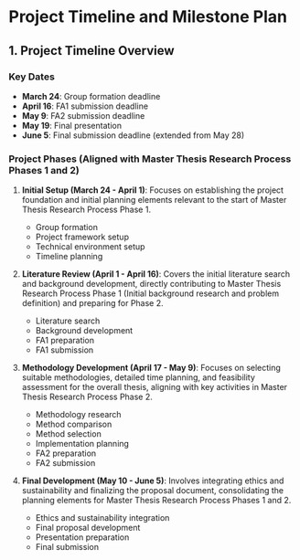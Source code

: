 # Project Timeline and Milestone Plan

## 1. Project Timeline Overview

### Key Dates
- **March 24**: Group formation deadline
- **April 16**: FA1 submission deadline
- **May 9**: FA2 submission deadline
- **May 19**: Final presentation
- **June 5**: Final submission deadline (extended from May 28)

### Project Phases (Aligned with Master Thesis Research Process Phases 1 and 2)
1. **Initial Setup (March 24 - April 1)**: Focuses on establishing the project foundation and initial planning elements relevant to the start of Master Thesis Research Process Phase 1.
   - Group formation
   - Project framework setup
   - Technical environment setup
   - Timeline planning

2. **Literature Review (April 1 - April 16)**: Covers the initial literature search and background development, directly contributing to Master Thesis Research Process Phase 1 (Initial background research and problem definition) and preparing for Phase 2.
   - Literature search
   - Background development
   - FA1 preparation
   - FA1 submission

3. **Methodology Development (April 17 - May 9)**: Focuses on selecting suitable methodologies, detailed time planning, and feasibility assessment for the overall thesis, aligning with key activities in Master Thesis Research Process Phase 2.
   - Methodology research
   - Method comparison
   - Method selection
   - Implementation planning
   - FA2 preparation
   - FA2 submission

4. **Final Development (May 10 - June 5)**: Involves integrating ethics and sustainability and finalizing the proposal document, consolidating the planning elements for Master Thesis Research Process Phases 1 and 2.
   - Ethics and sustainability integration
   - Final proposal development
   - Presentation preparation
   - Final submission